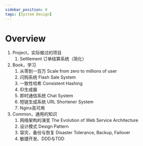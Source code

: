 ```yaml
---
sidebar_position: 0
tags: [System Design]
---
```


# Overview

1. Project，实际做过的项目
   1. Settlement 订单结算系统（简化）
2. Book，学习
   1. 从零到一百万 Scale from zero to millions of user
   1. 闪购系统 Flash Sale System
   1. 一致性哈希 Consistent Hashing
   1. ID生成器
   1. 即时通信系统 Chat System
   1. 短链生成系统 URL Shortener System
   1. Nginx高可用
3. Common，通用的知识
   1. 网络架构的演变 The Evolution of Web Service Architecture
   1. 设计模式 Design Pattern
   1. 容灾、备份与恢复 Disaster Tolerance, Backup, Failover
   1. 敏捷开发、DDD与TDD